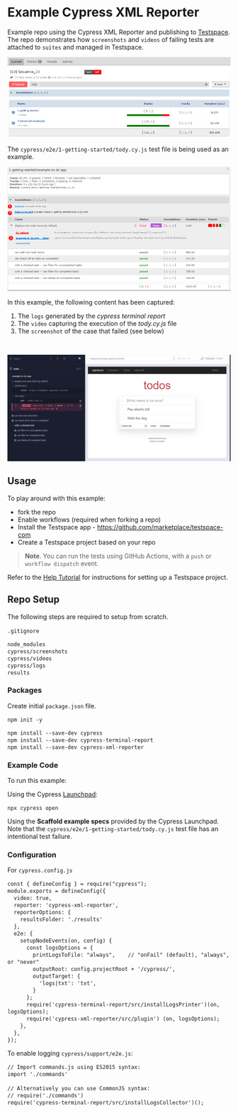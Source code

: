 # Example Cypress XML Reporter
Example repo using the Cypress XML Reporter and publishing to [Testspace](https://testspace.com). The repo demonstrates how `screenshots` and `videos` of failing tests are attached to `suites` and managed in Testspace.

![Current Test Results](./assets/readme-current-results.png "Current Test Results")

The `cypress/e2e/1-getting-started/tody.cy.js` test file is being used as an example.

![Failing Test Suite](./assets/readme-failing-test-suite.png "Failing Test Suite")

In this example, the following content has been captured:
1. The `logs` generated by the *cypress terminal report*
2. The `video` capturing the execution of the *tody.cy.js* file
3. The `screenshot` of the case that failed (see below)

<br>

![Failing Test Case Screenshot](./assets/readme-failing-test-case-screenshot.png "Failing Test Case Screenshot")


## Usage
To play around with this example:
- fork the repo
- Enable workflows (required when forking a repo)
- Install the Testspace app - https://github.com/marketplace/testspace-com
- Create a Testspace project based on your repo

> **Note**. You can run the tests using GitHub Actions, with a `push` or  `workflow dispatch` event.

Refer to the [Help Tutorial](https://help.testspace.com/tutorial/setup) for instructions for setting up a Testspace project.


## Repo Setup
The following steps are required to setup from scratch.

`.gitignore`
```
node_modules
cypress/screenshots
cypress/videos
cypress/logs
results
```
### Packages

Create initial `package.json` file.
```
npm init -y
```

```
npm install --save-dev cypress
npm install --save-dev cypress-terminal-report
npm install --save-dev cypress-xml-reporter
```

### Example Code

To run this example:

Using the Cypress [Launchpad](https://docs.cypress.io/guides/getting-started/opening-the-app#The-Launchpad):
```
npx cypress open
```

Using the **Scaffold example specs** provided by the Cypress Launchpad. Note that the `cypress/e2e/1-getting-started/tody.cy.js` test file has an intentional test failure.

### Configuration

For `cypress.config.js`
```
const { defineConfig } = require("cypress");
module.exports = defineConfig({
  video: true,
  reporter: 'cypress-xml-reporter',
  reporterOptions: {
    resultsFolder: './results'
  },
  e2e: {
    setupNodeEvents(on, config) {
      const logsOptions = {
        printLogsToFile: "always",    // "onFail" (default), "always", or "never"
        outputRoot: config.projectRoot + '/cypress/',
        outputTarget: {
          'logs|txt': 'txt',
        }
      };
      require('cypress-terminal-report/src/installLogsPrinter')(on, logsOptions);
      require('cypress-xml-reporter/src/plugin') (on, logsOptions);
    },
  },
});
```

To enable logging `cypress/support/e2e.js`:
```
// Import commands.js using ES2015 syntax:
import './commands'

// Alternatively you can use CommonJS syntax:
// require('./commands')
require('cypress-terminal-report/src/installLogsCollector')();
```
